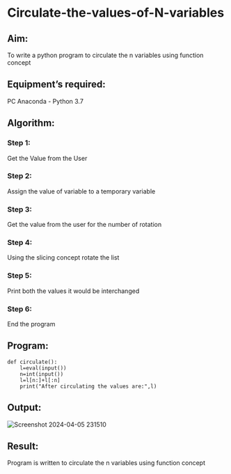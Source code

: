 # Circulate-the-values-of-N-variables
## Aim:
To write a python program to circulate the n variables using function concept
## Equipment’s required:
PC
Anaconda - Python 3.7
## Algorithm: 
### Step 1: 
Get the Value from the User
### Step 2: 
Assign the value of variable to a temporary variable
### Step 3: 
Get the value from the user for the number of rotation
### Step 4: 
Using the slicing concept rotate the list
### Step 5: 
Print both the values it would be interchanged
### Step 6: 
End the program
## Program:
```
def circulate():
    l=eval(input())
    n=int(input())
    l=l[n:]+l[:n]
    print("After circulating the values are:",l)
```
## Output:
![Screenshot 2024-04-05 231510](https://github.com/KAMALESHNITHYA/Circulate-the-values-of-N-variables/assets/145743119/d66ebaca-3424-4d6b-9fc5-435fde8bbe1a)

## Result:
Program is written to circulate the n variables using function concept
